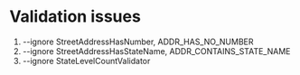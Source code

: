 # Validation issues
1. --ignore StreetAddressHasNumber, ADDR_HAS_NO_NUMBER
2. --ignore StreetAddressHasStateName, ADDR_CONTAINS_STATE_NAME
3. --ignore StateLevelCountValidator
